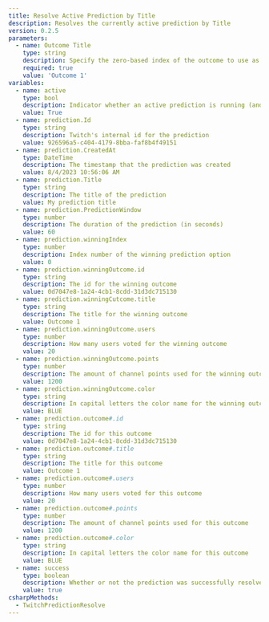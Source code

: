 ```yaml
---
title: Resolve Active Prediction by Title
description: Resolves the currently active prediction by Title
version: 0.2.5
parameters:
  - name: Outcome Title
    type: string
    description: Specify the zero-based index of the outcome to use as the winning outcome (`%variables%` **ARE** supported)
    required: true
    value: 'Outcome 1'
variables:
  - name: active
    type: bool
    description: Indicator whether an active prediction is running (and not locked yet)
    value: True
  - name: prediction.Id
    type: string
    description: Twitch's internal id for the prediction
    value: 926596a5-c404-4179-8bba-faf8b4f49151
  - name: prediction.CreatedAt
    type: DateTime
    description: The timestamp that the prediction was created
    value: 8/4/2023 10:56:06 AM
  - name: prediction.Title
    type: string
    description: The title of the prediction
    value: My prediction title
  - name: prediction.PredictionWindow
    type: number
    description: The duration of the prediction (in seconds)
    value: 60
  - name: prediction.winningIndex
    type: number
    description: Index number of the winning prediction option
    value: 0
  - name: prediction.winningOutcome.id
    type: string
    description: The id for the winning outcome
    value: 0d7047e8-1a24-4cb1-8cdd-31d3dc715130
  - name: prediction.winningCutcome.title
    type: string
    description: The title for the winning outcome
    value: Outcome 1
  - name: prediction.winningOutcome.users
    type: number
    description: How many users voted for the winning outcome
    value: 20
  - name: prediction.winningOutcome.points
    type: number
    description: The amount of channel points used for the winning outcome
    value: 1200
  - name: prediction.winningOutcome.color
    type: string
    description: In capital letters the color name for the winning outcome
    value: BLUE
  - name: prediction.outcome#.id
    type: string
    description: The id for this outcome
    value: 0d7047e8-1a24-4cb1-8cdd-31d3dc715130
  - name: prediction.outcome#.title
    type: string
    description: The title for this outcome
    value: Outcome 1
  - name: prediction.outcome#.users
    type: number
    description: How many users voted for this outcome
    value: 20
  - name: prediction.outcome#.points
    type: number
    description: The amount of channel points used for this outcome
    value: 1200
  - name: prediction.outcome#.color
    type: string
    description: In capital letters the color name for this outcome
    value: BLUE
  - name: success
    type: boolean
    description: Whether or not the prediction was successfully resolved
    value: true
csharpMethods:
  - TwitchPredictionResolve
---
```

